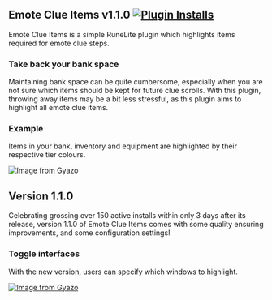 ## Emote Clue Items v1.1.0 [![Plugin Installs](http://img.shields.io/endpoint?url=https://i.pluginhub.info/shields/installs/plugin/emote-clue-items&label=Active%20installs)](https://runelite.net/plugin-hub/Lars%20van%20Soest)
Emote Clue Items is a simple RuneLite plugin which highlights items required for emote clue steps. 


### Take back your bank space
Maintaining bank space can be quite cumbersome, especially when you are not sure which items should be kept for future clue scrolls. With this plugin, throwing away items may be a bit less stressful, as this plugin aims to highlight all emote clue items.

### Example
Items in your bank, inventory and equipment are highlighted by their respective tier colours.

[![Image from Gyazo](https://i.gyazo.com/4acd5ebcd9bbffb559f900e843a54bd6.gif)](https://gyazo.com/4acd5ebcd9bbffb559f900e843a54bd6)


## Version 1.1.0
Celebrating grossing over 150 active installs within only 3 days after its release, version 1.1.0 of Emote Clue Items comes with some quality ensuring improvements, and some configuration settings! 

### Toggle interfaces
With the new version, users can specify which windows to highlight.

[![Image from Gyazo](https://i.gyazo.com/486930cf7273d273a622a16d625e7b14.gif)](https://gyazo.com/486930cf7273d273a622a16d625e7b14)

